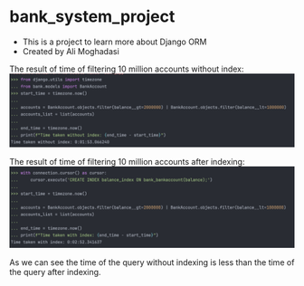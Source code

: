 # bank_system_project
* This is a project to learn more about Django ORM
* Created by Ali Moghadasi

The result of time of filtering 10 million accounts without index:
![The result of time of filtering 10 million accounts without index](image1.png)

The result of time of filtering 10 million accounts after indexing:
![The result of time of filtering 10 million accounts after indexing](image2.png)

As we can see the time of the query without indexing is less than the time of the query after indexing.